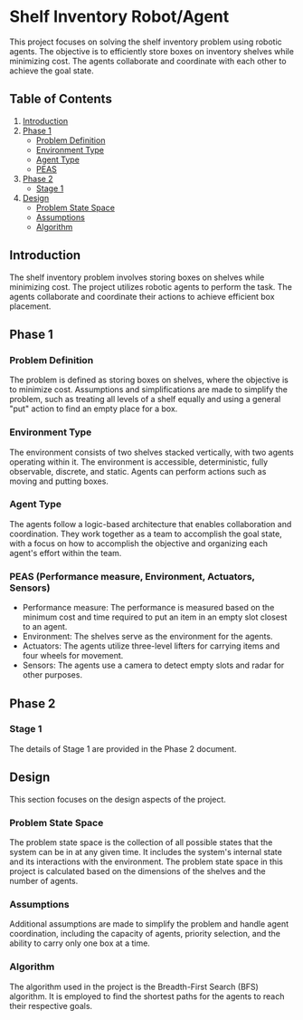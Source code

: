 # Shelf Inventory Robot/Agent

This project focuses on solving the shelf inventory problem using robotic agents. The objective is to efficiently store boxes on inventory shelves while minimizing cost. The agents collaborate and coordinate with each other to achieve the goal state.

## Table of Contents

1. [Introduction](#introduction)
2. [Phase 1](#phase-1)
    - [Problem Definition](#problem-definition)
    - [Environment Type](#environment-type)
    - [Agent Type](#agent-type)
    - [PEAS](#peas-performance-measure-environment-actuators-sensors)
3. [Phase 2](#phase-2)
    - [Stage 1](#stage-1)
4. [Design](#design)
    - [Problem State Space](#problem-state-space)
    - [Assumptions](#assumptions)
    - [Algorithm](#algorithm-bfs)

## Introduction

The shelf inventory problem involves storing boxes on shelves while minimizing cost. The project utilizes robotic agents to perform the task. The agents collaborate and coordinate their actions to achieve efficient box placement.

## Phase 1

### Problem Definition

The problem is defined as storing boxes on shelves, where the objective is to minimize cost. Assumptions and simplifications are made to simplify the problem, such as treating all levels of a shelf equally and using a general "put" action to find an empty place for a box.

### Environment Type

The environment consists of two shelves stacked vertically, with two agents operating within it. The environment is accessible, deterministic, fully observable, discrete, and static. Agents can perform actions such as moving and putting boxes.

### Agent Type

The agents follow a logic-based architecture that enables collaboration and coordination. They work together as a team to accomplish the goal state, with a focus on how to accomplish the objective and organizing each agent's effort within the team.

### PEAS (Performance measure, Environment, Actuators, Sensors)

- Performance measure: The performance is measured based on the minimum cost and time required to put an item in an empty slot closest to an agent.
- Environment: The shelves serve as the environment for the agents.
- Actuators: The agents utilize three-level lifters for carrying items and four wheels for movement.
- Sensors: The agents use a camera to detect empty slots and radar for other purposes.

## Phase 2

### Stage 1

The details of Stage 1 are provided in the Phase 2 document.

## Design

This section focuses on the design aspects of the project.

### Problem State Space

The problem state space is the collection of all possible states that the system can be in at any given time. It includes the system's internal state and its interactions with the environment. The problem state space in this project is calculated based on the dimensions of the shelves and the number of agents.

### Assumptions

Additional assumptions are made to simplify the problem and handle agent coordination, including the capacity of agents, priority selection, and the ability to carry only one box at a time.

### Algorithm

The algorithm used in the project is the Breadth-First Search (BFS) algorithm. It is employed to find the shortest paths for the agents to reach their respective goals.
